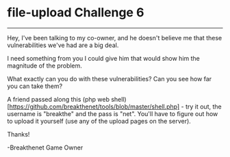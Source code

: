 # file-upload Challenge 6

----------------------

Hey, I've been talking to my co-owner, and he doesn't believe me that these vulnerabilities we've had are a big deal.

I need something from you I could give him that would show him the magnitude of the problem.

What exactly can you do with these vulnerabilities? Can you see how far you can take them?

A friend passed along this (php web shell)[https://github.com/breakthenet/tools/blob/master/shell.php] - try it out, the username is "breakthe" and the pass is "net". You'll have to figure out how to upload it yourself (use any of the upload pages on the server).

Thanks!

-Breakthenet Game Owner
